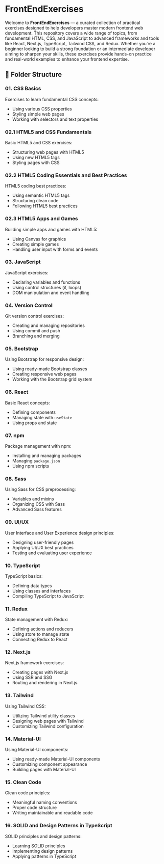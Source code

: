 # FrontEndExercises

Welcome to **FrontEndExercises** — a curated collection of practical exercises designed to help developers master modern frontend web development. This repository covers a wide range of topics, from fundamental HTML, CSS, and JavaScript to advanced frameworks and tools like React, Next.js, TypeScript, Tailwind CSS, and Redux. Whether you’re a beginner looking to build a strong foundation or an intermediate developer aiming to sharpen your skills, these exercises provide hands-on practice and real-world examples to enhance your frontend expertise.

## 📂 Folder Structure

### 01. CSS Basics
Exercises to learn fundamental CSS concepts:
- Using various CSS properties  
- Styling simple web pages  
- Working with selectors and text properties  

### 02.1 HTML5 and CSS Fundamentals
Basic HTML5 and CSS exercises:
- Structuring web pages with HTML5  
- Using new HTML5 tags  
- Styling pages with CSS  

### 02.2 HTML5 Coding Essentials and Best Practices
HTML5 coding best practices:
- Using semantic HTML5 tags  
- Structuring clean code  
- Following HTML5 best practices  

### 02.3 HTML5 Apps and Games
Building simple apps and games with HTML5:
- Using Canvas for graphics  
- Creating simple games  
- Handling user input with forms and events  

### 03. JavaScript
JavaScript exercises:
- Declaring variables and functions  
- Using control structures (if, loops)  
- DOM manipulation and event handling  

### 04. Version Control
Git version control exercises:
- Creating and managing repositories  
- Using commit and push  
- Branching and merging  

### 05. Bootstrap
Using Bootstrap for responsive design:
- Using ready-made Bootstrap classes  
- Creating responsive web pages  
- Working with the Bootstrap grid system  

### 06. React
Basic React concepts:
- Defining components  
- Managing state with `useState`  
- Using props and state  

### 07. npm
Package management with npm:
- Installing and managing packages  
- Managing `package.json`  
- Using npm scripts  

### 08. Sass
Using Sass for CSS preprocessing:
- Variables and mixins  
- Organizing CSS with Sass  
- Advanced Sass features  

### 09. UI/UX
User Interface and User Experience design principles:
- Designing user-friendly pages  
- Applying UI/UX best practices  
- Testing and evaluating user experience  

### 10. TypeScript
TypeScript basics:
- Defining data types  
- Using classes and interfaces  
- Compiling TypeScript to JavaScript  

### 11. Redux
State management with Redux:
- Defining actions and reducers  
- Using store to manage state  
- Connecting Redux to React  

### 12. Next.js
Next.js framework exercises:
- Creating pages with Next.js  
- Using SSR and SSG  
- Routing and rendering in Next.js  

### 13. Tailwind
Using Tailwind CSS:
- Utilizing Tailwind utility classes  
- Designing web pages with Tailwind  
- Customizing Tailwind configuration  

### 14. Material-UI
Using Material-UI components:
- Using ready-made Material-UI components  
- Customizing component appearance  
- Building pages with Material-UI  

### 15. Clean Code
Clean code principles:
- Meaningful naming conventions  
- Proper code structure  
- Writing maintainable and readable code  

### 16. SOLID and Design Patterns in TypeScript
SOLID principles and design patterns:
- Learning SOLID principles  
- Implementing design patterns  
- Applying patterns in TypeScript  
